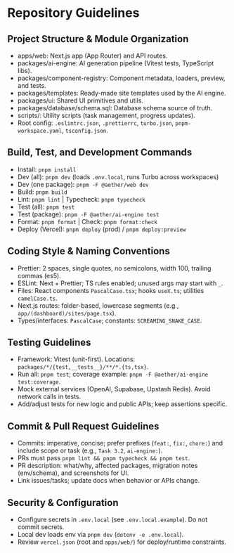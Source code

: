 # Repository Guidelines

## Project Structure & Module Organization
- apps/web: Next.js app (App Router) and API routes.
- packages/ai-engine: AI generation pipeline (Vitest tests, TypeScript libs).
- packages/component-registry: Component metadata, loaders, preview, and tests.
- packages/templates: Ready-made site templates used by the AI engine.
- packages/ui: Shared UI primitives and utils.
- packages/database/schema.sql: Database schema source of truth.
- scripts/: Utility scripts (task management, progress updates).
- Root config: `.eslintrc.json`, `.prettierrc`, `turbo.json`, `pnpm-workspace.yaml`, `tsconfig.json`.

## Build, Test, and Development Commands
- Install: `pnpm install`
- Dev (all): `pnpm dev` (loads `.env.local`, runs Turbo across workspaces)
- Dev (one package): `pnpm -F @aether/web dev`
- Build: `pnpm build`
- Lint: `pnpm lint`  | Typecheck: `pnpm typecheck`
- Test (all): `pnpm test`
- Test (package): `pnpm -F @aether/ai-engine test`
- Format: `pnpm format` | Check: `pnpm format:check`
- Deploy (Vercel): `pnpm deploy` (prod) / `pnpm deploy:preview`

## Coding Style & Naming Conventions
- Prettier: 2 spaces, single quotes, no semicolons, width 100, trailing commas (es5).
- ESLint: Next + Prettier; TS rules enabled; unused args may start with `_`.
- Files: React components `PascalCase.tsx`; hooks `useX.ts`; utilities `camelCase.ts`.
- Next.js routes: folder-based, lowercase segments (e.g., `app/(dashboard)/sites/page.tsx`).
- Types/interfaces: `PascalCase`; constants: `SCREAMING_SNAKE_CASE`.

## Testing Guidelines
- Framework: Vitest (unit-first). Locations: `packages/*/{test,__tests__}/**/*.{ts,tsx}`.
- Run all: `pnpm test`; coverage example: `pnpm -F @aether/ai-engine test:coverage`.
- Mock external services (OpenAI, Supabase, Upstash Redis). Avoid network calls in tests.
- Add/adjust tests for new logic and public APIs; keep assertions specific.

## Commit & Pull Request Guidelines
- Commits: imperative, concise; prefer prefixes (`feat:`, `fix:`, `chore:`) and include scope or task (e.g., `Task 3.2`, `ai-engine:`).
- PRs must pass `pnpm lint && pnpm typecheck && pnpm test`.
- PR description: what/why, affected packages, migration notes (env/schema), and screenshots for UI.
- Link issues/tasks; update docs when behavior or APIs change.

## Security & Configuration
- Configure secrets in `.env.local` (see `.env.local.example`). Do not commit secrets.
- Local dev loads env via `pnpm dev` (`dotenv -e .env.local`).
- Review `vercel.json` (root and `apps/web/`) for deploy/runtime constraints.


